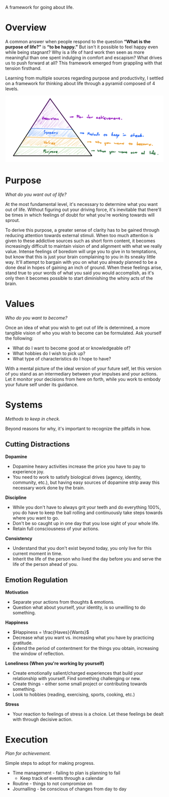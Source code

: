 A framework for going about life. 

# Overview
A common answer when people respond to the question **“What is the purpose of life?”** is **“to be happy.”** But isn't it possible to feel happy even while being stagnant? Why is a life of hard work then seen as more meaningful than one spent indulging in comfort and escapism? What drives us to push forward at all? This framework emerged from grappling with that tension firsthand.

Learning from multiple sources regarding purpose and productivity, I settled on a framework for thinking about life through a pyramid composed of 4 levels. 

![Pyramid of Life](pyramid-of-life.png)

# Purpose
*What do you want out of life?*

At the most fundamental level, it's necessary to determine what you want out of life. Without figuring out your driving force, it's inevitable that there'll be times in which feelings of doubt for what you're working towards will sprout.

To derive this purpose, a greater sense of clarity has to be gained through reducing attention towards external stimuli. When too much attention is given to these addictive sources such as short form content, it becomes increasingly difficult to maintain vision of and alignment with what we really value. Intense feelings of boredom will urge you to give in to temptations, but know that this is just your brain complaining to you in its sneaky little way. It'll attempt to bargain with you on what you already planned to be a done deal in hopes of gaining an inch of ground. When these feelings arise, stand true to your words of what you said you would accomplish, as it's only then it becomes possible to start diminishing the whiny acts of the brain.

# Values
*Who do you want to become?*

Once an idea of what you wish to get out of life is determined, a more tangible vision of who you wish to become can be formulated. Ask yourself the following:
- What do I want to become good at or knowledgeable of?
- What hobbies do I wish to pick up?
- What type of characteristics do I hope to have?

With a mental picture of the ideal version of your future self, let this version of you stand as an intermediary between your impulses and your actions. Let it monitor your decisions from here on forth, while you work to embody your future self under its guidance.

# Systems
*Methods to keep in check.*

Beyond reasons for why, it's important to recognize the pitfalls in how.

## Cutting Distractions
**Dopamine**
- Dopamine heavy activities increase the price you have to pay to experience joy.
- You need to work to satisfy biological drives (agency, identity, community, etc.), but having easy sources of dopamine strip away this necessary work done by the brain.

**Discipline**
- While you don't have to always grit your teeth and do everything 100%, you do have to keep the ball rolling and continuously take steps towards where you want to go.
- Don't be so caught up in one day that you lose sight of your whole life.
- Retain full consciousness of your actions.

**Consistency**
- Understand that you don't exist beyond today, you only live for this current moment in time.
- Inherit the life of the person who lived the day before you and serve the life of the person ahead of you.

## Emotion Regulation
**Motivation**
- Separate your actions from thoughts & emotions.
- Question what about yourself, your identity, is so unwilling to do something.

**Happiness**
- $Happiness = \frac{Haves}{Wants}$
- Decrease what you want vs. increasing what you have by practicing gratitude.
- Extend the period of contentment for the things you obtain, increasing the window of reflection.

**Loneliness (When you're working by yourself)**
- Create emotionally salient/charged experiences that build your relationship with yourself. Find something challenging or new.
- Create things - either some small project or contributing towards something.
- Look to hobbies (reading, exercising, sports, cooking, etc.)

**Stress**
- Your reaction to feelings of stress is a choice. Let these feelings be dealt with through decisive action.

# Execution
*Plan for achievement.*

Simple steps to adopt for making progress.

- Time management - failing to plan is planning to fail
	- Keep track of events through a calendar
- Routine - things to not compromise on 
- Journalling - be conscious of changes from day to day



